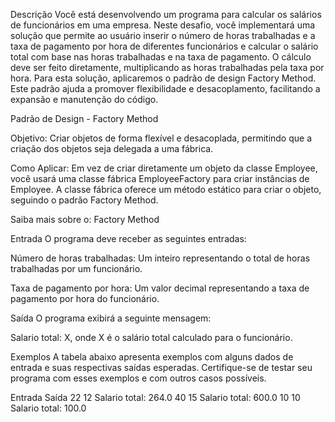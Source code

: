 Descrição
Você está desenvolvendo um programa para calcular os salários de funcionários em uma empresa. Neste desafio, você implementará uma solução que permite ao usuário inserir o número de horas trabalhadas e a taxa de pagamento por hora de diferentes funcionários e calcular o salário total com base nas horas trabalhadas e na taxa de pagamento. O cálculo deve ser feito diretamente, multiplicando as horas trabalhadas pela taxa por hora. Para esta solução, aplicaremos o padrão de design Factory Method. Este padrão ajuda a promover flexibilidade e desacoplamento, facilitando a expansão e manutenção do código.

Padrão de Design - Factory Method

Objetivo: Criar objetos de forma flexível e desacoplada, permitindo que a criação dos objetos seja delegada a uma fábrica.

Como Aplicar: Em vez de criar diretamente um objeto da classe Employee, você usará uma classe fábrica EmployeeFactory para criar instâncias de Employee. A classe fábrica oferece um método estático para criar o objeto, seguindo o padrão Factory Method.

Saiba mais sobre o: Factory Method

Entrada
O programa deve receber as seguintes entradas:

Número de horas trabalhadas: Um inteiro representando o total de horas trabalhadas por um funcionário.

Taxa de pagamento por hora: Um valor decimal representando a taxa de pagamento por hora do funcionário.

Saída
O programa exibirá a seguinte mensagem:

Salario total: X, onde X é o salário total calculado para o funcionário.

Exemplos
A tabela abaixo apresenta exemplos com alguns dados de entrada e suas respectivas saídas esperadas. Certifique-se de testar seu programa com esses exemplos e com outros casos possíveis.

Entrada	Saída
22
12	Salario total: 264.0
40
15	Salario total: 600.0
10
10	Salario total: 100.0
